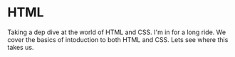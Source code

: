 # HTML
Taking a dep dive at the world of HTML and CSS. I'm in for a long ride. We cover the basics of intoduction to both HTML and CSS.
Lets see where this takes us.
